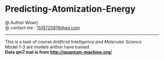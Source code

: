 # Predicting-Atomization-Energy

@ Author Wowrj\
@ contact me : 1518725978@qq.com

---

This is a task of course _Artificial Intelligence and Molecular Science_ \
Model 1-3 are models anthor have trained \
**Data qm7.mat is from http://quantum-machine.org/**
